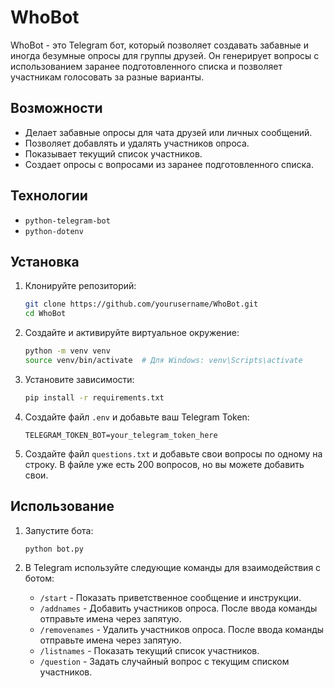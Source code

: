 # WhoBot

WhoBot - это Telegram бот, который позволяет создавать забавные и иногда безумные опросы для группы друзей. Он генерирует вопросы с использованием заранее подготовленного списка и позволяет участникам голосовать за разные варианты.

## Возможности

- Делает забавные опросы для чата друзей или личных сообщений.
- Позволяет добавлять и удалять участников опроса.
- Показывает текущий список участников.
- Создает опросы с вопросами из заранее подготовленного списка.

## Технологии

- `python-telegram-bot`
- `python-dotenv`

## Установка

1. Клонируйте репозиторий:

    ```bash
    git clone https://github.com/yourusername/WhoBot.git
    cd WhoBot
    ```

2. Создайте и активируйте виртуальное окружение:

    ```bash
    python -m venv venv
    source venv/bin/activate  # Для Windows: venv\Scripts\activate
    ```

3. Установите зависимости:

    ```bash
    pip install -r requirements.txt
    ```

4. Создайте файл `.env` и добавьте ваш Telegram Token:

    ```env
    TELEGRAM_TOKEN_BOT=your_telegram_token_here
    ```

5. Создайте файл `questions.txt` и добавьте свои вопросы по одному на строку. В файле уже есть 200 вопросов, но вы можете добавить свои.

## Использование

1. Запустите бота:

    ```bash
    python bot.py
    ```

2. В Telegram используйте следующие команды для взаимодействия с ботом:
    - `/start` - Показать приветственное сообщение и инструкции.
    - `/addnames` - Добавить участников опроса. После ввода команды отправьте имена через запятую.
    - `/removenames` - Удалить участников опроса. После ввода команды отправьте имена через запятую.
    - `/listnames` - Показать текущий список участников.
    - `/question` - Задать случайный вопрос с текущим списком участников.